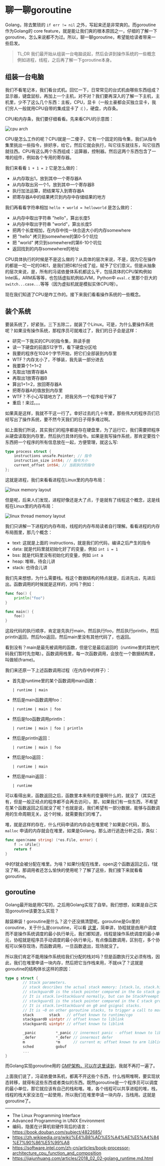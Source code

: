 # 聊一聊goroutine

Golang，除去繁琐的 `if err != nil` 之外，写起来还是非常爽的。而goroutine作为Golang的 core feature，就是能让我们爽的根本原因之一，仔细的了解一下goroutine，怎么来说都不为过。所以，聊一聊goroutine，希望能给读者带来一些启发。

> TL;DR 我们最开始从组装一台电脑说起，然后会讲到操作系统的一些概念例如进程，线程，之后再了解一下goroutine本身。

## 组装一台电脑

我们不看笔记本，我们看台式机。回忆一下，日常常见的台式机由哪些东西组成？显示器，键盘鼠标，再加上一个主机，对不对？我们要再深入的了解一下主机，主机里，少不了这么几个东西：主板，CPU，显卡（一般土豪都会买独立显卡，我们穷人一般就用CPU自带的集成显卡了 :( ），硬盘，内存条。

CPU和内存条，我们要仔细看看。先来看CPU的示意图：

![cpu arch](./img/cpu_arch.jpg)

CPU是怎么工作的呢？CPU就是一二傻子，它有一个固定的指令集，我们从指令集里挑出一些指令，排好序，给它，然后它就会执行，叫它往东就往东，叫它往西就往西。CPU有这么两个东西组成：运算器，控制器。然后这两个东西包含了一堆的组件，例如各个专用的寄存器。

我们来看看 `1 + 1 = 2` 它是怎么做的：

- 从内存取出1，放到其中一个寄存器A
- 从内存取出另一个1，放到其中一个寄存器B
- 执行加法运算，把结果写入到寄存器A
- 把寄存器A中的结果拷贝到内存中存储结果的地方

我们再看看字符串相加 `hello + world = helloworld` 是怎么做的：

- 从内存中取出字符串 "hello"，算出长度5
- 从内存中取出字符串 "world"，算出长度5
- 把两个长度相加，在内存中找一块合适大小的内存somewhere
- 把 "hello" 拷贝到somewhere的第0-5个坑位
- 把 "world" 拷贝到somewhere的第6-10个坑位
- 返回找到的内存somewhere的地址

CPU具体执行的时候是不是这么做的？从具体的层次来说，不是，因为它在操作的都是一坨一坨的0和1，是我们把0和1分成了组，赋予了它们意义。但是从抽象的层次来说，是，所有的冯诺依曼体系机都这么干，包括具体的CPU架构例如Intel系，ARM系等等，也包括虚拟机例如JVM，Python中 `eval.c` 里那个巨大的 `switch...case...`等等（因为虚拟机就是模拟实体CPU呀）。

现在我们知道了CPU是咋工作的。接下来我们看看操作系统的一些概念。

## 装个系统

要装系统了，好紧张。三下五除二，就装了个Linux。可是，为什么要操作系统呢？如果没有操作系统，那程序员可就难过了，我们的日子会是这样：

- 研究一下我买的CPU的指令集，熟读手册
- 读一下硬盘的前面512字节，看下硬盘分区哈
- 我要的程序在1024个字节开始，把它们全部装到内存里
- WTF？内存太小了，不够装，我先装一部分进去
- 我要算个1+1=2
- 先取出1放寄存器A
- 再取出1放寄存器B
- 算出1+1=2，放回寄存器A
- 把寄存器A的值放到内存里
- WTF？不小心写错地方了，把我另外一个程序给干掉了
- 重启！来过。。。

如果真是这样，我就不干这一行了。幸好过去的几十年里，那些伟大的程序员们已经写出了操作系统，要不然今天我们的日子得多难过啊。

如上面我们所说，其实我们的程序都是存在硬盘里，为了运行它，我们需要把程序从硬盘读取到内存里，然后执行具体的指令。如果是我写操作系统，那肯定要找个东西把一个程序的所有信息放在一起，方便管理，就这么写:

```go
type process struct {
    instructions unsafe.Pointer; // 指令
    instruction_size int64; // 指令大小
    current_offset int64; // 当前执行的指令
};
```

这就是进程，我们来看看进程在Linux里的内存布局：

![linux memory layout](./img/linux_memory_layout.png)

但是呢，后来人们发现，进程好像还是大了点，于是就有了线程这个概念，这是线程在Linux里的内存布局：

![linux thread memory layout](./img/linux_thread.jpg)

我们只讲解一下进程的内存布局，线程的内存布局读者自行理解。看看进程的内存布局图里，那几个概念：

- text: 这就是上面的 instructions，就是我们的代码，编译之后产生的指令
- data: 就是代码里就初始化好了的变量，例如 `int i = 1`
- bss: 就是代码里没有初始化的变量，例如 `int a`
- heap: 堆嘛，待会儿讲
- stack: 也待会儿讲

我们先来想想，为什么需要栈。栈这个数据结构的特点就是，后进先出，先进后出。函数调用的时候就是这样的，对吗？例如：

```go
func foo() {
    println("foo")
}

func main() {
    foo()
}
```

这段代码的执行顺序，肯定是先执行main，然后执行foo，然后执行println，然后println返回，然后foo返回，然后main里没有其他代码了，也返回。

看到没有？main是最先被调用的函数，但是它是最后返回的（runtime里的其他代码我们暂时先忽略）。函数调用栈里，每一次函数调用，会放在一个数据结构里，叫做帧(frame)。

我们来还原一下上述函数调用过程（在内存中的样子）：

- 首先是runtime里的某个函数调用main函数：

    ```
    | runtime | main
    ```

- 然后是main函数调用foo：

    ```
    | runtime | main | foo
    ```

- 然后是foo函数调用println：

    ```
    | runtime | main | foo | println
    ```

- 然后是println返回：

    ```
    | runtime | main | foo
    ```

- 然后是foo返回：

    ```
    | runtime | main
    ```

- 然后是main返回：

    ```
    | runtime
    ```

可以看得出来，函数返回之后，函数里本来有的变量啊什么的，就没了（其实还有，但是一般正经点的程序都不会再去访问）。那，如果我们有一些东西，不希望在某个函数返回之后就没了呢？也就是说，我们希望有一部分数据，能够与函数调用的生命周期无关。这个时候，就需要我们的堆了。

堆，就是这样的存在，什么代码申请的内存会在堆里呢？如果是C代码，那么 `malloc` 申请的内存就会在堆里，如果是Golang，那么进行逃逸分析之后，类似：

```go
func open(name string) (*os.File, error) {
    f := &File{}
    return f
}
```

中的f就会被分配在堆里。为啥？如果f分配在栈里，open这个函数返回之后，f就没了啊，那调用者还怎么愉快的使用呢？了解了这些，我们接下来就看看goroutine。

## goroutine

Golang最开始是用C写的，之后用Golang实现了自举。我们想想，如果是自己实现goroutine该要怎么实现？

敲袋麻袋！goroutine是什么？这个还没搞清楚呢。goroutine是Go里的coroutine，关于什么是coroutine，可以看 [这里](https://jiajunhuang.com/articles/2018_04_03-coroutine.md.html)，简单讲，协程就是由用户调度而不是操作系统调度的最小执行单元，我们都知道，线程是操作系统调度的最小单元，协程就是程序员手动调度的最小执行单元，有点像函数调用，区别在，多个协程可以保存现场，而函数调用，一旦函数退出，现场就没了。

所以我们肯定不能用操作系统给我们分配的栈对吗？但是函数执行又必须有栈，因此，我们在堆里申请一块内存，然后把它当作栈来用，不就ok了？这就是goroutine的结构体长这样的原因：

```go
type g struct {
        // Stack parameters.
        // stack describes the actual stack memory: [stack.lo, stack.hi).
        // stackguard0 is the stack pointer compared in the Go stack growth prologue.
        // It is stack.lo+StackGuard normally, but can be StackPreempt to trigger a preemption.
        // stackguard1 is the stack pointer compared in the C stack growth prologue.
        // It is stack.lo+StackGuard on g0 and gsignal stacks.
        // It is ~0 on other goroutine stacks, to trigger a call to morestackc (and crash).
        stack       stack   // offset known to runtime/cgo
        stackguard0 uintptr // offset known to liblink
        stackguard1 uintptr // offset known to liblink

        _panic         *_panic // innermost panic - offset known to liblink
        _defer         *_defer // innermost defer
        m              *m      // current m; offset known to arm liblink
        sched          gobuf
        ...
}
```

而Golang实现goroutine用的 [GMP架构，可以在这里读到](https://jiajunhuang.com/articles/2018_02_02-golang_runtime.md.html)，我就不再打一遍了。

上面我们说了，冯诺依曼体系机，都离不开这些个东西，什么栈啊堆啊，要实现状态转移，就得有这些东西或者类似的东西。既然goroutine是一个程序员可以调度的最小单位，那它就应该有自己的栈和堆。堆，各个线程可以共享进程的堆，栈，线程的栈大家没法在一起使用，所以我们在堆里申请一块内存，当栈用。这就是goroutine了。

---

- The Linux Programming Interface
- Advanced Programming in UNIX Environment
- 编码，隐匿在计算机软硬件背后的语言：https://book.douban.com/subject/4822685/
- https://zh.wikipedia.org/wiki/%E4%B8%AD%E5%A4%AE%E5%A4%84%E7%90%86%E5%99%A8
- https://software.intel.com/zh-cn/articles/book-processor-architecture_cpu_function_and_composition
- https://jiajunhuang.com/articles/2018_02_02-golang_runtime.md.html
